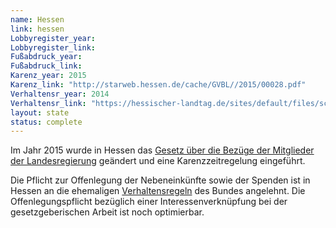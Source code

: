 ```yaml
---
name: Hessen
link: hessen
Lobbyregister_year:
Lobbyregister_link: 
Fußabdruck_year:
Fußabdruck_link: 
Karenz_year: 2015
Karenz_link: "http://starweb.hessen.de/cache/GVBL//2015/00028.pdf"
Verhaltensr_year: 2014
Verhaltensr_link: "https://hessischer-landtag.de/sites/default/files/scald/files/Verhaltensregeln.pdf"
layout: state
status: complete
---
```


Im Jahr 2015 wurde in Hessen das [Gesetz über die Bezüge der Mitglieder der Landesregierung](https://www.rv.hessenrecht.hessen.de/bshe/document/jlr-LRBezGHEV3P1) geändert und eine Karenzzeitregelung eingeführt. 

Die Pflicht zur Offenlegung der Nebeneinkünfte sowie der Spenden ist in Hessen an die ehemaligen [Verhaltensregeln](https://hessischer-landtag.de/verhaltensregeln-fuer-die-mitglieder-des-hessischen-landtages) des Bundes angelehnt. Die Offenlegungspflicht bezüglich einer Interessenverknüpfung bei der gesetzgeberischen Arbeit ist noch optimierbar. 
